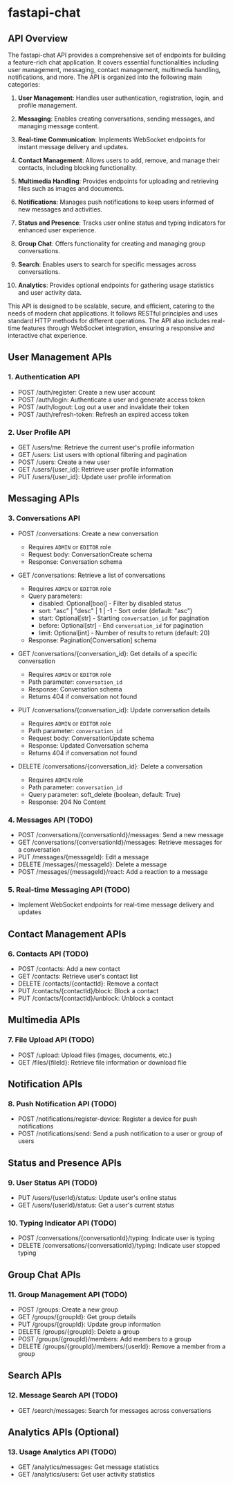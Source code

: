 # fastapi-chat

## API Overview

The fastapi-chat API provides a comprehensive set of endpoints for building a feature-rich chat application. It covers essential functionalities including user management, messaging, contact management, multimedia handling, notifications, and more. The API is organized into the following main categories:

1. **User Management**: Handles user authentication, registration, login, and profile management.

2. **Messaging**: Enables creating conversations, sending messages, and managing message content.

3. **Real-time Communication**: Implements WebSocket endpoints for instant message delivery and updates.

4. **Contact Management**: Allows users to add, remove, and manage their contacts, including blocking functionality.

5. **Multimedia Handling**: Provides endpoints for uploading and retrieving files such as images and documents.

6. **Notifications**: Manages push notifications to keep users informed of new messages and activities.

7. **Status and Presence**: Tracks user online status and typing indicators for enhanced user experience.

8. **Group Chat**: Offers functionality for creating and managing group conversations.

9. **Search**: Enables users to search for specific messages across conversations.

10. **Analytics**: Provides optional endpoints for gathering usage statistics and user activity data.

This API is designed to be scalable, secure, and efficient, catering to the needs of modern chat applications. It follows RESTful principles and uses standard HTTP methods for different operations. The API also includes real-time features through WebSocket integration, ensuring a responsive and interactive chat experience.

## User Management APIs

### 1. Authentication API

- POST /auth/register: Create a new user account
- POST /auth/login: Authenticate a user and generate access token
- POST /auth/logout: Log out a user and invalidate their token
- POST /auth/refresh-token: Refresh an expired access token

### 2. User Profile API

- GET /users/me: Retrieve the current user's profile information
- GET /users: List users with optional filtering and pagination
- POST /users: Create a new user
- GET /users/{user_id}: Retrieve user profile information
- PUT /users/{user_id}: Update user profile information

## Messaging APIs

### 3. Conversations API

- POST /conversations: Create a new conversation
    - Requires `ADMIN` or `EDITOR` role
    - Request body: ConversationCreate schema
    - Response: Conversation schema

- GET /conversations: Retrieve a list of conversations
    - Requires `ADMIN` or `EDITOR` role
    - Query parameters:
        - disabled: Optional[bool] - Filter by disabled status
        - sort: "asc" | "desc" | 1 | -1 - Sort order (default: "asc")
        - start: Optional[str] - Starting `conversation_id` for pagination
        - before: Optional[str] - End `conversation_id` for pagination
        - limit: Optional[int] - Number of results to return (default: 20)
    - Response: Pagination[Conversation] schema

- GET /conversations/{conversation_id}: Get details of a specific conversation
    - Requires `ADMIN` or `EDITOR` role
    - Path parameter: `conversation_id`
    - Response: Conversation schema
    - Returns 404 if conversation not found

- PUT /conversations/{conversation_id}: Update conversation details
    - Requires `ADMIN` or `EDITOR` role
    - Path parameter: `conversation_id`
    - Request body: ConversationUpdate schema
    - Response: Updated Conversation schema
    - Returns 404 if conversation not found

- DELETE /conversations/{conversation_id}: Delete a conversation
    - Requires `ADMIN` role
    - Path parameter: `conversation_id`
    - Query parameter: soft_delete (boolean, default: True)
    - Response: 204 No Content

### 4. Messages API (TODO)

- POST /conversations/{conversationId}/messages: Send a new message
- GET /conversations/{conversationId}/messages: Retrieve messages for a conversation
- PUT /messages/{messageId}: Edit a message
- DELETE /messages/{messageId}: Delete a message
- POST /messages/{messageId}/react: Add a reaction to a message

### 5. Real-time Messaging API (TODO)

- Implement WebSocket endpoints for real-time message delivery and updates

## Contact Management APIs

### 6. Contacts API (TODO)

- POST /contacts: Add a new contact
- GET /contacts: Retrieve user's contact list
- DELETE /contacts/{contactId}: Remove a contact
- PUT /contacts/{contactId}/block: Block a contact
- PUT /contacts/{contactId}/unblock: Unblock a contact

## Multimedia APIs

### 7. File Upload API (TODO)

- POST /upload: Upload files (images, documents, etc.)
- GET /files/{fileId}: Retrieve file information or download file

## Notification APIs

### 8. Push Notification API (TODO)

- POST /notifications/register-device: Register a device for push notifications
- POST /notifications/send: Send a push notification to a user or group of users

## Status and Presence APIs

### 9. User Status API (TODO)

- PUT /users/{userId}/status: Update user's online status
- GET /users/{userId}/status: Get a user's current status

### 10. Typing Indicator API (TODO)

- POST /conversations/{conversationId}/typing: Indicate user is typing
- DELETE /conversations/{conversationId}/typing: Indicate user stopped typing

## Group Chat APIs

### 11. Group Management API (TODO)

- POST /groups: Create a new group
- GET /groups/{groupId}: Get group details
- PUT /groups/{groupId}: Update group information
- DELETE /groups/{groupId}: Delete a group
- POST /groups/{groupId}/members: Add members to a group
- DELETE /groups/{groupId}/members/{userId}: Remove a member from a group

## Search APIs

### 12. Message Search API (TODO)

- GET /search/messages: Search for messages across conversations

## Analytics APIs (Optional)

### 13. Usage Analytics API (TODO)

- GET /analytics/messages: Get message statistics
- GET /analytics/users: Get user activity statistics
